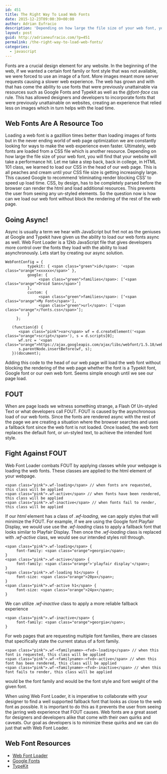 ```yaml
---
id: 451
title: The Right Way To Load Web Fonts
date: 2015-12-23T09:00:39+00:00
author: Adrian Eufracio
description: 'Depending on how large the file size of your web font, you will find that your website will take a performance hit. Web fonts are a great asset for designers and developers alike that come with their own quirks and caveats. Our goal as developers is to minimize these quirks and we can do just that with Web Font Loader. '
layout: post
guid: http://adrianeufracio.com/?p=451
permalink: /the-right-way-to-load-web-fonts/
categories:
  - javascript
---
```

Fonts are a crucial design element for any website. In the beginning of the web, if we wanted a certain font family or font style that was not available, we were forced to use an image of a font. More images meant more server requests causing a slower web experience. The web has grown and with that has come the ability to use fonts that were previously unattainable via resources such as Google Fonts and Typekit as well as the <i class="code-term">@font-face</i> css rule. This has allowed designers and developers to incorporate fonts that were previously unattainable on websites, creating an experience that relied less on images which in turn helps with the load time.

## Web Fonts Are A Resource Too

Loading a web font is a gazillion times better than loading images of fonts but in the never ending world of web page optimization we are constantly looking for ways to make the web experience even faster. Ultimately, web fonts are loaded from a CSS file which is another resource. Depending on how large the file size of your web font, you will find that your website will take a performance hit. Let me take a step back, back in college, in HTML 101 class, we learned to load our CSS in the head of our web page. This is all peaches and cream until your CSS file size is getting increasingly large. This caused Google to recommend &#8216;eliminating render blocking CSS’ to speed up load time. CSS, by design, has to be completely parsed before the browser can render the html and load additional resources. This prevents the user from seeing any un-styled elements. So the question now is how can we load our web font without block the rendering of the rest of the web page.

## Going Async!

Async is usually a term we hear with JavaScript but fret not as the geniuses at Google and Typekit have given us the ability to load our web fonts async as well. Web Font Loader is a 12kb JavaScript file that gives developers more control over the fonts they load with the ability to load asynchronously. Lets start by creating our async solution.

    WebFontConfig = {
              typekit: { <span class="green">id</span>: '<span class="orange">xxxxxx</span>’ },
              google: {
                   <span class="green">families</span>: [‘<span class="orange">Droid Sans</span>’]
              },
              custom: {
                   <span class="green">families</span>: [‘<span class="orange">My Font</span>'],
                   <span class="green">url</span>: [‘<span class="orange">/fonts.css</span>’];
              } 
         };
    
       (function(d) {
          <span class="pink">var</span> wf = d.createElement('<span class="orange">script</span>'), s = d.scripts[0];
          wf.src = '<span class="orange">https://ajax.googleapis.com/ajax/libs/webfont/1.5.18/webfont.js</span>';
          s.parentNode.insertBefore(wf, s);
       })(document);

Adding this code to the head of our web page will load the web font without blocking the rendering of the web page whether the font is a Typekit font, Google font or our own web font. Seems simple enough until we see our page load.

## FOUT

When are page loads we witness something strange, a Flash Of Un-styled Text or what developers call FOUT. FOUT is caused by the asynchronous load of our web fonts. Since the fonts are rendered async with the rest of the page we are creating a situation where the browser searches and uses a fallback font since the web font is not loaded. Once loaded, the web font replaces the default font, or un-styled text, to achieve the intended font style.

## Fight Against FOUT

Web Font Loader combats FOUT by applying classes while your webpage is loading the web fonts. These classes are applied to the html element of your webpage.

    <span class="pink">.wf-loading</span> // when fonts are requested, this class will be applied
    <span class="pink">.wf-active</span> // when fonts have been rendered, this class will be applied
    <span class="pink">.wf-inactive</span> // when fonts fail to render, this class will be applied

If our <i class="code-term">html</i> element has a class of <i class="code-term">.wf-loading</i>, we can apply styles that will minimize the FOUT. For example, if we are using the Google font Playfair Display, we would use use the <i class="code-term">.wf-loading</i> class to apply a fallback font that looks similar to Playfair Display. Then once the <i class="code-term">.wf-loading</i> class is replaced with <i class="code-term">.wf-active</i> class, we would see our intended styles roll through.

    <span class="pink">.wf-loading</span> {
         font-family: <span class="orange">georgia</span>;
    }
    <span class="pink">.wf-active</span> {
         font-family: <span class="orange">'playfair display'</span>;
    }
    <span class="pink">.wf-loading h1</span> {
         font-size: <span class="orange">20px</span>;
    }
    <span class="pink">.wf-active h1</span> {
         font-size: <span class="orange">24px</span>;
    }

We can utilize <i class="code-term">.wf-inactive</i> class to apply a more reliable fallback experience

    <span class="pink">.wf-inactive</span> {
         font-family: <span class="orange">georgia</span>;
    }

For web pages that are requesting multiple font families, there are classes that specifically state the current status of a font family.

    <span class="pink">.wf-<familyname>-<fvd>-loading</span> // when this font is requested, this class will be applied
    <span class="pink">.wf-<familyname>-<fvd>-active</span> // when this font has been rendered, this class will be applied
    <span class="pink">.wf-<familyname>-<fvd>-inactive</span> // when this font fails to render, this class will be applied

<i class="code-term"><familyname></i> would be the font family and <i class="code-term"><fvd></i> would be the font style and font weight of the given font. 

When using Web Font Loader, it is imperative to collaborate with your designer to find a well supported fallback font that looks as close to the web font as possible. It is important to do this as it prevents the user from seeing the jarring web experience that FOUT causes. Web fonts are a great asset for designers and developers alike that come with their own quirks and caveats. Our goal as developers is to minimize these quirks and we can do just that with Web Font Loader. 

## Web Font Resources

  * <a href="https://github.com/typekit/webfontloader" target="_blank">Web Font Loader</a>
  * <a href="https://www.google.com/fonts" target="_blank">Google Fonts</a>
  * <a href="https://typekit.com/" target="_blank">TypeKit</a>